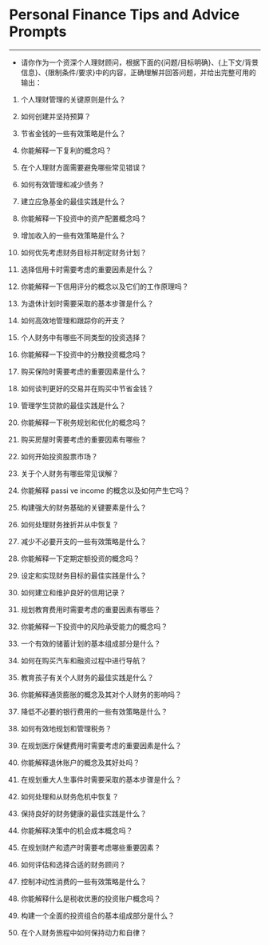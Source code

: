 # Personal Finance Tips and Advice Prompts
---
- 请你作为一个资深个人理财顾问，根据下面的{问题/目标明确}、{上下文/背景信息}、{限制条件/要求}中的内容，正确理解并回答问题，并给出完整可用的输出：

1. 个人理财管理的关键原则是什么？
2. 如何创建并坚持预算？
3. 节省金钱的一些有效策略是什么？
4. 你能解释一下复利的概念吗？
5. 在个人理财方面需要避免哪些常见错误？
6. 如何有效管理和减少债务？
7. 建立应急基金的最佳实践是什么？
8. 你能解释一下投资中的资产配置概念吗？
9. 增加收入的一些有效策略是什么？
10. 如何优先考虑财务目标并制定财务计划？
11. 选择信用卡时需要考虑的重要因素是什么？
12. 你能解释一下信用评分的概念以及它们的工作原理吗？
13. 为退休计划时需要采取的基本步骤是什么？
14. 如何高效地管理和跟踪你的开支？

15. 个人财务中有哪些不同类型的投资选择？
16. 你能解释一下投资中的分散投资概念吗？
17. 购买保险时需要考虑的重要因素是什么？
18. 如何谈判更好的交易并在购买中节省金钱？
19. 管理学生贷款的最佳实践是什么？
20. 你能解释一下税务规划和优化的概念吗？
21. 购买房屋时需要考虑的重要因素有哪些？
22. 如何开始投资股票市场？
23. 关于个人财务有哪些常见误解？
24. 你能解释 passi ve income 的概念以及如何产生它吗？
25. 构建强大的财务基础的关键要素是什么？
26. 如何处理财务挫折并从中恢复？
27. 减少不必要开支的一些有效策略是什么？
28. 你能解释一下定期定额投资的概念吗？
29. 设定和实现财务目标的最佳实践是什么？

30. 如何建立和维护良好的信用记录？
31. 规划教育费用时需要考虑的重要因素有哪些？
32. 你能解释一下投资中的风险承受能力的概念吗？
33. 一个有效的储蓄计划的基本组成部分是什么？
34. 如何在购买汽车和融资过程中进行导航？
35. 教育孩子有关个人财务的最佳实践是什么？
36. 你能解释通货膨胀的概念及其对个人财务的影响吗？
37. 降低不必要的银行费用的一些有效策略是什么？
38. 如何有效地规划和管理税务？
39. 在规划医疗保健费用时需要考虑的重要因素是什么？
40. 你能解释退休账户的概念及其好处吗？
41. 在规划重大人生事件时需要采取的基本步骤是什么？
42. 如何处理和从财务危机中恢复？
43. 保持良好的财务健康的最佳实践是什么？
44. 你能解释决策中的机会成本概念吗？

45. 在规划财产和遗产时需要考虑哪些重要因素？
46. 如何评估和选择合适的财务顾问？
47. 控制冲动性消费的一些有效策略是什么？
48. 你能解释什么是税收优惠的投资账户概念吗？
49. 构建一个全面的投资组合的基本组成部分是什么？
50. 在个人财务旅程中如何保持动力和自律？